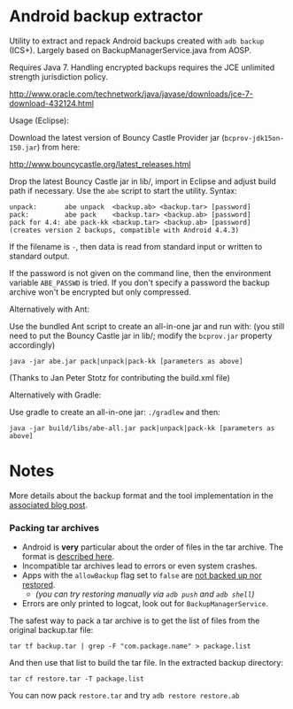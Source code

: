 Android backup extractor
========================

Utility to extract and repack Android backups created with ```adb backup``` (ICS+). 
Largely based on BackupManagerService.java from AOSP. 

Requires Java 7. Handling encrypted backups requires the JCE unlimited strength 
jurisdiction policy.

http://www.oracle.com/technetwork/java/javase/downloads/jce-7-download-432124.html

Usage (Eclipse): 

Download the latest version of Bouncy Castle Provider jar 
(```bcprov-jdk15on-150.jar```) from here:

http://www.bouncycastle.org/latest_releases.html

Drop the latest Bouncy Castle jar in lib/, import in Eclipse and adjust 
build path if necessary. Use the ```abe``` script to start the utility. 
Syntax: 

	unpack:       abe unpack  <backup.ab> <backup.tar> [password]
	pack:         abe pack    <backup.tar> <backup.ab> [password]
	pack for 4.4: abe pack-kk <backup.tar> <backup.ab> [password]
    (creates version 2 backups, compatible with Android 4.4.3)

If the filename is `-`, then data is read from standard input or written to
standard output.

If the password is not given on the command line, then the environment variable
`ABE_PASSWD` is tried. If you don't specify a password the backup archive won't
be encrypted but only compressed. 

Alternatively with Ant: 

Use the bundled Ant script to create an all-in-one jar and run with: 
(you still need to put the Bouncy Castle jar in lib/; modify the 
```bcprov.jar``` property accordingly)

```java -jar abe.jar pack|unpack|pack-kk [parameters as above]```

(Thanks to Jan Peter Stotz for contributing the build.xml file)

Alternatively with Gradle:

Use gradle to create an all-in-one jar:
```./gradlew``` and then:

```java -jar build/libs/abe-all.jar pack|unpack|pack-kk [parameters as above]```

# Notes

More details about the backup format and the tool implementation in the [associated blog post](https://nelenkov.blogspot.de/2012/06/unpacking-android-backups.html).

### Packing tar archives

- Android is **very** particular about the order of files in the tar archive. The format is [described here](https://android.googlesource.com/platform/frameworks/base/+/4a627c71ff53a4fca1f961f4b1dcc0461df18a06).
- Incompatible tar archives lead to errors or even system crashes.
- Apps with the `allowBackup` flag set to `false` are [not backed up nor restored](https://android.googlesource.com/platform/frameworks/base/+/a858cb075d0c87e2965d401656ff2d5bc16406da).
  - *(you can try restoring manually via `adb push` and `adb shell`)*
- Errors are only printed to logcat, look out for `BackupManagerService`.

The safest way to pack a tar archive is to get the list of files from the original backup.tar file:
```shell
tar tf backup.tar | grep -F "com.package.name" > package.list
```
And then use that list to build the tar file. In the extracted backup directory:
```shell
tar cf restore.tar -T package.list
```
You can now pack `restore.tar` and try `adb restore restore.ab`
